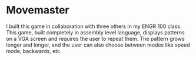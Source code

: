 # Movemaster
I built this game in collaboration with three others in my ENGR 100 class. This game, built completely in assembly level language, displays 
patterns on a VGA screen and requires the user to repeat them. The pattern grows longer and longer, and the user can also choose between modes
like speed mode, backwards, etc.
